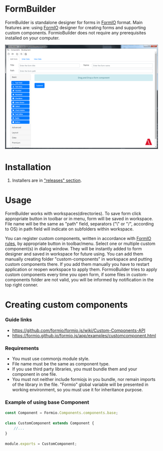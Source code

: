 # FormBuilder

FormBuilder is standalone designer for forms in [FormIO](https://www.form.io/) format. Main features are: using [FormIO](https://www.form.io/) designer for creating forms and supporting custom components. FormioBuilder does not require any prerequisites installed on your computer.

![FormioBuilderPreview](./FormioBuilderPreview.png)

# Installation

1) Installers are in ["releases" section](https://github.com/Artezio/FormIO-editor/releases).

# Usage

FormBuilder works with workspaces(directories). To save form click appropriate button in toolbar or in menu, form will be saved in workspace. File name will be the same as "path" field, separators ("\\" or "/", according to OS) in path field will indicate on subfolders within workspace.

You can register custom components, written in accordance with [FormIO rules](https://github.com/formio/formio.js/wiki/Custom-Components-API), by appropriate button in toolbar/menu. Select one or multiple custom component(s) in dialog window. They will be instantly added to form designer and saved in workspace for future using. You can add them manually creating folder "custom-components" in workspace and putting custom components there. If you add them manually you have to restart application or reopen workspace to apply them. FormioBuilder tries to apply custom components every time you open form, if some files in custom-components folder are not valid, you will be informed by notification in the top right conner.

# Creating custom components

### Guide links

* https://github.com/formio/formio.js/wiki/Custom-Components-API
* https://formio.github.io/formio.js/app/examples/customcomponent.html

### Requirements

* You must use commonjs module style.
* File name must be the same as component type.
* If you use third party libraries, you must bundle them and your component in one file.
* You must not neither include formiojs in you bundle, nor remain imports of the library in the file. "Formio" global variable will be presented in working environment, so you must use it for inheritance purpose.

### Example of using base Component
```js
const Component = Formio.Components.components.base;

class CustomComponent extends Component {
    //...
}

module.exports = CustomComponent;
```